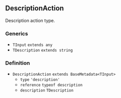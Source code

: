 DescriptionAction
-----------------

Description action type.

### Generics

*   `TInput` `extends any`
*   `TDescription` `extends string`

### Definition

*   `DescriptionAction` `extends BaseMetadata<TInput>`
    *   `type` `'description'`
    *   `reference` `typeof description`
    *   `description` `TDescription`
